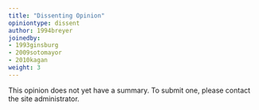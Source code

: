 ```yaml
---
title: "Dissenting Opinion"
opiniontype: dissent
author: 1994breyer
joinedby:
- 1993ginsburg
- 2009sotomayor
- 2010kagan
weight: 3
---
```

This opinion does not yet have a summary. To submit one, please contact the site administrator.